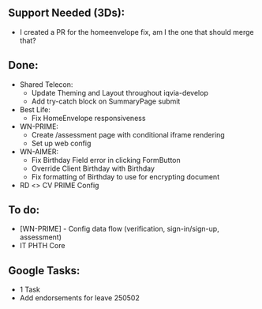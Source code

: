 ## Support Needed (3Ds):
  - I created a PR for the homeenvelope fix, am I the one that should merge that?
## Done:
  - Shared Telecon:
    - Update Theming and Layout throughout iqvia-develop
    - Add try-catch block on SummaryPage submit
  - Best Life:
    - Fix HomeEnvelope responsiveness
  - WN-PRIME:
    - Create /assessment page with conditional iframe rendering
    - Set up web config
  - WN-AIMER:
    - Fix Birthday Field error in clicking FormButton
    - Override Client Birthday with Birthday
    - Fix formatting of Birthday to use for encrypting document
  - RD <> CV PRIME Config
## To do:
  - [WN-PRIME] - Config data flow (verification, sign-in/sign-up, assessment)
  - IT PHTH Core
## Google Tasks:
  - 1 Task
  - Add endorsements for leave 250502